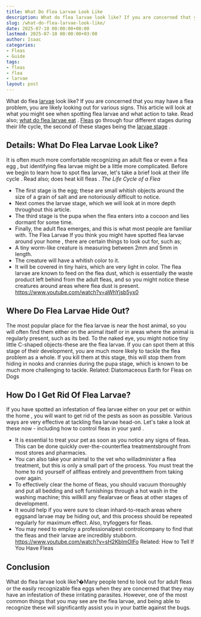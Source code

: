 ```yaml
---
title: What Do Flea Larvae Look Like
description: What do flea larvae look like? If you are concerned that you may have a flea problem, you are likely looking out for various signs. This article will look at...
slug: /what-do-flea-larvae-look-like/
date: 2025-07-10 00:00:00+00:00
lastmod: 2025-07-10 00:00:00+03:00
author: Isaac
categories:
- Fleas
- Guide
tags:
- fleas
- flea
- larvae
layout: post
---
```

What do flea [larvae](https://pestpolicy.com/what-do-flea-larvae-eat/) look like? If you are concerned that you may have a flea problem, you are likely looking out for various signs.
This article will look at what you might see when spotting flea larvae and what action to take. Read also;
[what do flea larvae eat](https://pestpolicy.com/what-do-flea-larvae-eat/)
.
[Fleas](https://pestpolicy.com/where-do-flea-larvae-live/) go through four different stages during their life cycle, the second of these stages being the
[larvae stage](https://www.petmd.com/dog/parasites/6-facts-about-flea-larvae-you-need-know)
.

## Details: What Do Flea Larvae Look Like?
It is often much more comfortable recognizing an adult
flea or even a flea egg
, but identifying flea larvae might be a little more complicated.
Before we begin to learn how to spot flea larvae, let's take a brief look at their
life cycle
. Read also;
does heat kill fleas
.
*The Life Cycle of a Flea*
- The first stage is the egg; these are small whitish objects around the size of a grain of salt and are notoriously difficult to notice.
- Next comes the larvae stage, which we will look at in more depth throughout this article.
- The third stage is the pupa when the flea enters into a cocoon and lies dormant for some time.
- Finally, the adult flea emerges, and this is what most people are familiar with.
The Flea Larvae
If you think you might have spotted
flea larvae around your home
, there are certain things to look out for, such as;
- A tiny worm-like creature is measuring between 2mm and 5mm in length.
- The creature will have a whitish color to it.
- It will be covered in tiny hairs, which are very light in color.
The flea larvae are known to feed on the flea dust, which is essentially the waste product left behind from the adult fleas, and so you might notice these creatures around areas where flea dust is present.
https://www.youtube.com/watch?v=aWhYjsb5yx0
## Where Do Flea Larvae Hide Out?
The most popular
place for the flea
larvae is near the host animal, so you will often find them either on the animal itself or in areas where the animal is regularly present, such as its bed.
To the naked eye, you might notice tiny little C-shaped objects-these are the flea larvae. If you can spot them at this stage of their development, you are much more likely to tackle the flea problem as a whole.
If you kill them at this stage, this will stop them from hiding in nooks and crannies during the pupa stage, which is known to be much more challenging to tackle.
Related:
Diatomaceous Earth for Fleas on Dogs
## How Do I Get Rid Of Flea Larvae?
If you have spotted an infestation of
flea larvae either on your pet or within the home
, you will want to get rid of the pests as soon as possible.
Various ways are very effective at tackling flea larvae head-on. Let's take a look at these now - including
how to control fleas in your yard
.
- It is essential to treat your pet as soon as you notice any signs of fleas. This can be done quickly over-the-counterflea treatmentsbrought from most stores and pharmacies.
- You can also take your animal to the vet who willadminister a flea treatment, but this is only a small part of the process. You must treat the home to rid yourself of allfleas entirely and preventthem from taking over again.
- To effectively clear the home of fleas, you should vacuum thoroughly and put all bedding and soft furnishings through a hot wash in the washing machine; this willkill any flealarvae or fleas at other stages of development.
- It would help if you were sure to clean inhard-to-reach areas where eggsand larvae may be hiding out, and this process should be repeated regularly for maximum effect. Also, tryfoggers for fleas.
- You may need to employ a professionalpest controlcompany to find that the fleas and their larvae are incredibly stubborn.
https://www.youtube.com/watch?v=sH2KblmOlFo
Related:
How to Tell If You Have Fleas
## Conclusion
What do flea larvae look like?�Many people tend to look out for adult
fleas or the easily recognizable flea eggs
when they are concerned that they may have an infestation of these irritating parasites.
However, one of the most
common things that you may see are the flea
larvae, and being able to recognize these will significantly assist you in your battle against the bugs.